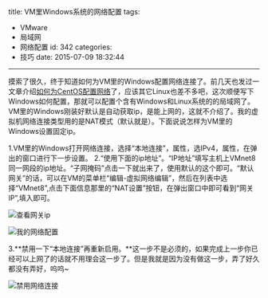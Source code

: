 title: VM里Windows系统的网络配置
tags:
  - VMware
  - 局域网
  - 网络配置
id: 342
categories:
  - 技巧
date: 2015-07-09 18:32:44
---

摸索了很久，终于知道如何为VM里的Windows配置网络连接了。前几天也发过一文章介绍[如何为CentOS配置网络](http://www.e12e.com/2015/07/06/centos7%E7%BD%91%E7%BB%9C%E9%85%8D%E7%BD%AE/)了，应该其它Linux也差不多吧，这次顺便写下Windows如何配置，那就可以配置个含有Windows和Linux系统的的局域网了。VM里的Windows刚装好默认是自动获取ip，是能上网的，这就不介绍了。我的虚拟机网络连接类型用的是NAT模式（默认就是）。下面说说怎样为VM里的Windows设置固定ip。<!--more-->

1.VM里的Windows打开网络连接，选择“本地连接”，属性，选IPv4，属性，在弹出的窗口进行下一步设置。
2.“使用下面的ip地址”。“IP地址”填写主机上VMnet8同一网段的ip地址。“子网掩码”点击一下就出来了，使用默认的这个即可。“默认网关”的话，可以在VM的菜单栏“编辑-虚拟网络编辑”，然后在列表中选择“VMnet8”,点击下面信息那里的“NAT设置”按钮，在弹出窗口中即可看到“网关IP”,填入即可。

![查看网关ip](http://7xi6qe.com1.z0.glb.clouddn.com/2015/07/09/截图20150709171232.jpg)

![我的网络配置](http://7xi6qe.com1.z0.glb.clouddn.com/2015/07/09/图片20150709172513.png)

3.**禁用一下“本地连接”再重新启用。**这一步不是必须的，如果完成上一步你已经可以上网了的话就不用理会这一步了。但是我就是因为没有做这一步，弄了好久都没有弄好，呜呜~

![禁用网络连接](http://7xi6qe.com1.z0.glb.clouddn.com/2015/07/09/截图20150709172049.jpg)